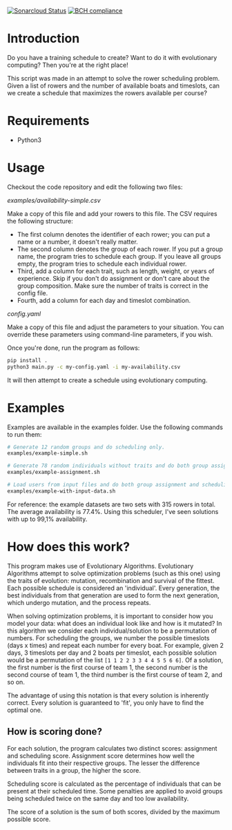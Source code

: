 [![Sonarcloud Status](https://sonarcloud.io/api/project_badges/measure?project=RexValkering_team-scheduling&metric=alert_status)](https://sonarcloud.io/dashboard?id=RexValkering_team-scheduling)
[![BCH compliance](https://bettercodehub.com/edge/badge/RexValkering/esme?branch=master)](https://bettercodehub.com/)

# Introduction

Do you have a training schedule to create? Want to do it with evolutionary computing? Then you're at the right place!

This script was made in an attempt to solve the rower scheduling problem.
Given a list of rowers and the number of available boats and timeslots, can we create a schedule that maximizes the rowers available per course?

# Requirements

- Python3

# Usage

Checkout the code repository and edit the following two files:

*examples/availability-simple.csv*

Make a copy of this file and add your rowers to this file.
The CSV requires the following structure:

* The first column denotes the identifier of each rower; you can put a name or a number, it doesn't really matter.
* The second column denotes the group of each rower. If you put a group name, the program tries to schedule each group. If you leave all groups empty, the program tries to schedule each individual rower.
* Third, add a column for each trait, such as length, weight, or years of experience. Skip if you don't do assignment or don't care about the group composition. Make sure the number of traits is correct in the config file.
* Fourth, add a column for each day and timeslot combination.

*config.yaml*

Make a copy of this file and adjust the parameters to your situation.
You can override these parameters using command-line parameters, if you wish.

Once you're done, run the program as follows:

```bash
pip install .
python3 main.py -c my-config.yaml -i my-availability.csv
```

It will then attempt to create a schedule using evolutionary computing.

# Examples

Examples are available in the examples folder. Use the following commands to run them:

```bash
# Generate 12 random groups and do scheduling only.
examples/example-simple.sh

# Generate 78 random individuals without traits and do both group assignment and scheduling.
examples/example-assignment.sh

# Load users from input files and do both group assignment and scheduling. Groups are based on an anonimized dataset.
examples/example-with-input-data.sh
```

For reference: the example datasets are two sets with 315 rowers in total. The average availability is 77.4%. Using this scheduler, I've seen solutions with up to 99,1% availability.

# How does this work?

This program makes use of Evolutionary Algorithms. Evolutionary Algorithms attempt to solve optimization problems (such as this one) using the traits of evolution: mutation, recombination and survival of the fittest. Each possible schedule is considered an 'individual'. Every generation, the best individuals from that generation are used to form the next generation, which undergo mutation, and the process repeats.

When solving optimization problems, it is important to consider how you model your data: what does an individual look like and how is it mutated? In this algorithm we consider each individual/solution to be a permutation of numbers. For scheduling the groups, we number the possible timeslots (days x times) and repeat each number for every boat. For example, given 2 days, 3 timeslots per day and 2 boats per timeslot, each possible solution would be a permutation of the list `[1 1 2 2 3 3 4 4 5 5 6 6]`. Of a solution, the first number is the first course of team 1, the second number is the second course of team 1, the third number is the first course of team 2, and so on.

The advantage of using this notation is that every solution is inherently correct. Every solution is guaranteed to 'fit', you only have to find the optimal one.

## How is scoring done?

For each solution, the program calculates two distinct scores: assignment and scheduling score. Assignment score determines how well the individuals fit into their respective groups. The lesser the difference between traits in a group, the higher the score.

Scheduling score is calculated as the percentage of individuals that can be present at their scheduled time. Some penalties are applied to avoid groups being scheduled twice on the same day and too low availability.

The score of a solution is the sum of both scores, divided by the maximum possible score.
